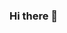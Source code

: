 ### Hi there 👋

<!--
**FrancoChurba/FrancoChurba** is a ✨ _special_ ✨ repository because its `README.md` (this file) appears on your GitHub profile.

Here are some ideas to get you started:

- 🔭 I’m not working on a proyect right now
- 🌱 I’m currently learning: full stack
- 👯 I'm looking to collaborate on improving people's life
- 💬 Ask me about: programming
-->

